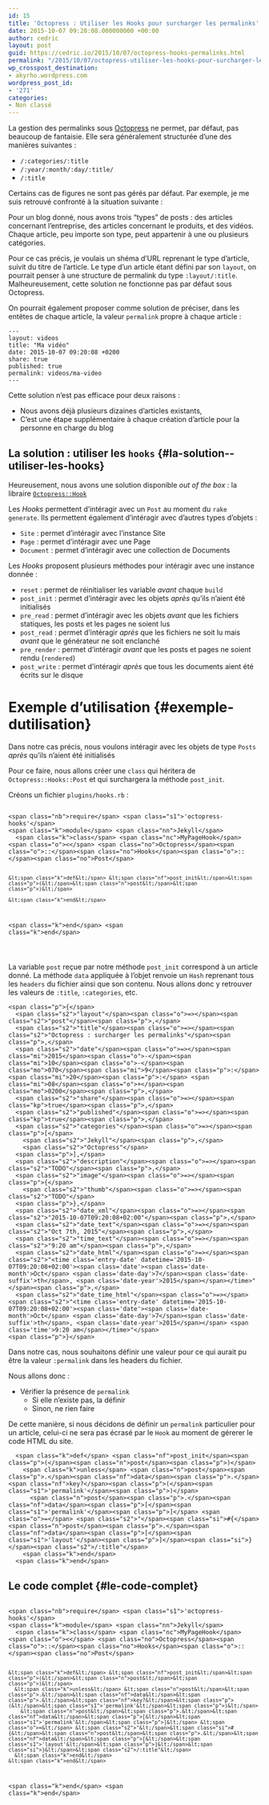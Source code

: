 ```yaml
---
id: 15
title: 'Octopress : Utiliser les Hooks pour surcharger les permalinks'
date: 2015-10-07 09:20:08.000000000 +00:00
author: cedric
layout: post
guid: https://cedric.io/2015/10/07/octopress-hooks-permalinks.html
permalink: "/2015/10/07/octopress-utiliser-les-hooks-pour-surcharger-les-permalinks/"
wp_crosspost_destination:
- akyrho.wordpress.com
wordpress_post_id:
- '271'
categories:
- Non classé
---
```

La gestion des permalinks sous [Octopress](http://octopress.org/) ne permet, par défaut, pas beaucoup de fantaisie. Elle sera généralement structurée d’une des manières suivantes :

  * <code class="highlighter-rouge">/:categories/:title</code>
  * <code class="highlighter-rouge">/:year/:month/:day/:title/</code>
  * <code class="highlighter-rouge">/:title</code>

Certains cas de figures ne sont pas gérés par défaut. Par exemple, je me suis retrouvé confronté à la situation suivante :

Pour un blog donné, nous avons trois “types” de posts : des articles concernant l’entreprise, des articles concernant le produits, et des vidéos. Chaque article, peu importe son type, peut appartenir à une ou plusieurs catégories.

Pour ce cas précis, je voulais un shéma d’URL reprenant le type d’article, suivit du titre de l’article. Le type d’un article étant défini par son <code class="highlighter-rouge">layout</code>, on pourrait penser à une structure de permalink du type <code class="highlighter-rouge">:layout/:title</code>. Malheureusement, cette solution ne fonctionne pas par défaut sous Octopress.

On pourrait également proposer comme solution de préciser, dans les entêtes de chaque article, la valeur <code class="highlighter-rouge">permalink</code> propre à chaque article :

<div class="language-liquid highlighter-rouge">
  <div class="highlight">
    <pre class="highlight"><code>---
layout: videos
title: "Ma vidéo"
date: 2015-10-07 09:20:08 +0200
share: true
published: true
permalink: videos/ma-video
---
</code></pre>
  </div>
</div>

Cette solution n’est pas efficace pour deux raisons :

  * Nous avons déjà plusieurs dizaines d’articles existants,
  * C’est une étape supplémentaire à chaque création d’article pour la personne en charge du blog

## La solution : utiliser les <code class="highlighter-rouge">hooks</code> {#la-solution--utiliser-les-hooks}

Heureusement, nous avons une solution disponible _out of the box_ : la libraire [<code class="highlighter-rouge">Octopress::Hook</code>](https://github.com/octopress/hooks)  
<!-- more -->

  
Les _Hooks_ permettent d’intéragir avec un <code class="highlighter-rouge">Post</code> au moment du <code class="highlighter-rouge">rake generate</code>. Ils permettent également d’intéragir avec d’autres types d’objets :

  * <code class="highlighter-rouge">Site</code> : permet d’intéragir avec l’instance Site
  * <code class="highlighter-rouge">Page</code> : permet d’intéragir avec une Page
  * <code class="highlighter-rouge">Document</code> : permet d’intéragir avec une collection de Documents

Les _Hooks_ proposent plusieurs méthodes pour intéragir avec une instance donnée :

  * <code class="highlighter-rouge">reset</code> : permet de réinitialiser les variable _avant_ chaque <code class="highlighter-rouge">build</code>
  * <code class="highlighter-rouge">post_init</code> : permet d’intéragir avec les objets _après_ qu’ils n’aient été initialisés
  * <code class="highlighter-rouge">pre_read</code> : permet d’intéragir avec les objets _avant_ que les fichiers statiques, les posts et les pages ne soient lus
  * <code class="highlighter-rouge">post_read</code> : permet d’intéragir _après_ que les fichiers ne soit lu mais _avant_ que le générateur ne soit enclanché
  * <code class="highlighter-rouge">pre_render</code> : permet d’intéragir _avant_ que les posts et pages ne soient rendu (<code class="highlighter-rouge">rendered</code>)
  * <code class="highlighter-rouge">post_write</code> : permet d’intéragir _après_ que tous les documents aient été écrits sur le disque

# Exemple d’utilisation {#exemple-dutilisation}

Dans notre cas précis, nous voulons intéragir avec les objets de type <code class="highlighter-rouge">Posts</code> _après_ qu’ils n’aient été initialisés

Pour ce faire, nous allons créer une <code class="highlighter-rouge">class</code> qui héritera de <code class="highlighter-rouge">Octopress::Hooks::Post</code> et qui surchargera la méthode <code class="highlighter-rouge">post_init</code>.

Créons un fichier <code class="highlighter-rouge">plugins/hooks.rb</code> :

<div class="language-ruby highlighter-rouge">
  <div class="highlight">
    <pre class="highlight"><code>
&lt;span class="nb">require&lt;/span> &lt;span class="s1">'octopress-hooks'&lt;/span>
&lt;span class="k">module&lt;/span> &lt;span class="nn">Jekyll&lt;/span>
  &lt;span class="k">class&lt;/span> &lt;span class="nc">MyPageHook&lt;/span> &lt;span class="o">&lt;&lt;/span> &lt;span class="no">Octopress&lt;/span>&lt;span class="o">::&lt;/span>&lt;span class="no">Hooks&lt;/span>&lt;span class="o">::&lt;/span>&lt;span class="no">Post&lt;/span>

    &lt;span class="k">def&lt;/span> &lt;span class="nf">post_init&lt;/span>&lt;span class="p">(&lt;/span>&lt;span class="n">post&lt;/span>&lt;span class="p">)&lt;/span>

    &lt;span class="k">end&lt;/span>

  &lt;span class="k">end&lt;/span>
&lt;span class="k">end&lt;/span>

</code></pre>
  </div>
</div>

La variable <code class="highlighter-rouge">post</code> reçue par notre méthode <code class="highlighter-rouge">post_init</code> correspond à un article donné. La méthode <code class="highlighter-rouge">data</code> appliquée à l’objet renvoie un <code class="highlighter-rouge">Hash</code> reprenant tous les <code class="highlighter-rouge">headers</code> du fichier ainsi que son contenu. Nous allons donc y retrouver les valeurs de <code class="highlighter-rouge">:title</code>, <code class="highlighter-rouge">:categories</code>, etc.

<div class="language-ruby highlighter-rouge">
  <div class="highlight">
    <pre class="highlight"><code>&lt;span class="p">{&lt;/span>
  &lt;span class="s2">"layout"&lt;/span>&lt;span class="o">=>&lt;/span>&lt;span class="s2">"post"&lt;/span>&lt;span class="p">,&lt;/span>
  &lt;span class="s2">"title"&lt;/span>&lt;span class="o">=>&lt;/span>&lt;span class="s2">"Octopress : surcharger les permalinks"&lt;/span>&lt;span class="p">,&lt;/span>
  &lt;span class="s2">"date"&lt;/span>&lt;span class="o">=>&lt;/span>&lt;span class="mi">2015&lt;/span>&lt;span class="o">-&lt;/span>&lt;span class="mi">10&lt;/span>&lt;span class="o">-&lt;/span>&lt;span class="mo">070&lt;/span>&lt;span class="mi">9&lt;/span>&lt;span class="p">:&lt;/span> &lt;span class="mi">20&lt;/span>&lt;span class="p">:&lt;/span> &lt;span class="mi">08&lt;/span>&lt;span class="o">+&lt;/span>&lt;span class="mo">0200&lt;/span>&lt;span class="p">,&lt;/span>
  &lt;span class="s2">"share"&lt;/span>&lt;span class="o">=>&lt;/span>&lt;span class="kp">true&lt;/span>&lt;span class="p">,&lt;/span>
  &lt;span class="s2">"published"&lt;/span>&lt;span class="o">=>&lt;/span>&lt;span class="kp">true&lt;/span>&lt;span class="p">,&lt;/span>
  &lt;span class="s2">"categories"&lt;/span>&lt;span class="o">=>&lt;/span>&lt;span class="p">[&lt;/span>
    &lt;span class="s2">"Jekyll"&lt;/span>&lt;span class="p">,&lt;/span>
    &lt;span class="s2">"Octopress"&lt;/span>
  &lt;span class="p">],&lt;/span>
  &lt;span class="s2">"description"&lt;/span>&lt;span class="o">=>&lt;/span>&lt;span class="s2">"TODO"&lt;/span>&lt;span class="p">,&lt;/span>
  &lt;span class="s2">"image"&lt;/span>&lt;span class="o">=>&lt;/span>&lt;span class="p">{&lt;/span>
    &lt;span class="s2">"thumb"&lt;/span>&lt;span class="o">=>&lt;/span>&lt;span class="s2">"TODO"&lt;/span>
  &lt;span class="p">},&lt;/span>
  &lt;span class="s2">"date_xml"&lt;/span>&lt;span class="o">=>&lt;/span>&lt;span class="s2">"2015-10-07T09:20:08+02:00"&lt;/span>&lt;span class="p">,&lt;/span>
  &lt;span class="s2">"date_text"&lt;/span>&lt;span class="o">=>&lt;/span>&lt;span class="s2">"Oct 7th, 2015"&lt;/span>&lt;span class="p">,&lt;/span>
  &lt;span class="s2">"time_text"&lt;/span>&lt;span class="o">=>&lt;/span>&lt;span class="s2">"9:20 am"&lt;/span>&lt;span class="p">,&lt;/span>
  &lt;span class="s2">"date_html"&lt;/span>&lt;span class="o">=>&lt;/span>&lt;span class="s2">"&lt;time class='entry-date' datetime='2015-10-07T09:20:08+02:00'>&lt;span class='date'>&lt;span class='date-month'>Oct&lt;/span> &lt;span class='date-day'>7&lt;/span>&lt;span class='date-suffix'>th&lt;/span>, &lt;span class='date-year'>2015&lt;/span>&lt;/span>&lt;/time>"&lt;/span>&lt;span class="p">,&lt;/span>
  &lt;span class="s2">"date_time_html"&lt;/span>&lt;span class="o">=>&lt;/span>&lt;span class="s2">"&lt;time class='entry-date' datetime='2015-10-07T09:20:08+02:00'>&lt;span class='date'>&lt;span class='date-month'>Oct&lt;/span> &lt;span class='date-day'>7&lt;/span>&lt;span class='date-suffix'>th&lt;/span>, &lt;span class='date-year'>2015&lt;/span>&lt;/span> &lt;span class='time'>9:20 am&lt;/span>&lt;/time>"&lt;/span>
&lt;span class="p">}&lt;/span>
</code></pre>
  </div>
</div>

Dans notre cas, nous souhaitons définir une valeur pour ce qui aurait pu être la valeur <code class="highlighter-rouge">:permalink</code> dans les headers du fichier.

Nous allons donc :

  * Vérifier la présence de <code class="highlighter-rouge">permalink</code> 
      * Si elle n’existe pas, la définir
      * Sinon, ne rien faire

De cette manière, si nous décidons de définir un <code class="highlighter-rouge">permalink</code> particulier pour un article, celui-ci ne sera pas écrasé par le <code class="highlighter-rouge">Hook</code> au moment de gérerer le code HTML du site.

<div class="language-ruby highlighter-rouge">
  <div class="highlight">
    <pre class="highlight"><code>  &lt;span class="k">def&lt;/span> &lt;span class="nf">post_init&lt;/span>&lt;span class="p">(&lt;/span>&lt;span class="n">post&lt;/span>&lt;span class="p">)&lt;/span>
    &lt;span class="k">unless&lt;/span> &lt;span class="n">post&lt;/span>&lt;span class="p">.&lt;/span>&lt;span class="nf">data&lt;/span>&lt;span class="p">.&lt;/span>&lt;span class="nf">key?&lt;/span>&lt;span class="p">(&lt;/span>&lt;span class="s1">'permalink'&lt;/span>&lt;span class="p">)&lt;/span>
      &lt;span class="n">post&lt;/span>&lt;span class="p">.&lt;/span>&lt;span class="nf">data&lt;/span>&lt;span class="p">[&lt;/span>&lt;span class="s1">'permalink'&lt;/span>&lt;span class="p">]&lt;/span> &lt;span class="o">=&lt;/span> &lt;span class="s2">"&lt;/span>&lt;span class="si">#{&lt;/span>&lt;span class="n">post&lt;/span>&lt;span class="p">.&lt;/span>&lt;span class="nf">data&lt;/span>&lt;span class="p">[&lt;/span>&lt;span class="s1">'layout'&lt;/span>&lt;span class="p">]&lt;/span>&lt;span class="si">}&lt;/span>&lt;span class="s2">/:title"&lt;/span>
    &lt;span class="k">end&lt;/span>
  &lt;span class="k">end&lt;/span>
</code></pre>
  </div>
</div>

## Le code complet {#le-code-complet}

<div class="language-ruby highlighter-rouge">
  <div class="highlight">
    <pre class="highlight"><code>
&lt;span class="nb">require&lt;/span> &lt;span class="s1">'octopress-hooks'&lt;/span>
&lt;span class="k">module&lt;/span> &lt;span class="nn">Jekyll&lt;/span>
  &lt;span class="k">class&lt;/span> &lt;span class="nc">MyPageHook&lt;/span> &lt;span class="o">&lt;&lt;/span> &lt;span class="no">Octopress&lt;/span>&lt;span class="o">::&lt;/span>&lt;span class="no">Hooks&lt;/span>&lt;span class="o">::&lt;/span>&lt;span class="no">Post&lt;/span>

    &lt;span class="k">def&lt;/span> &lt;span class="nf">post_init&lt;/span>&lt;span class="p">(&lt;/span>&lt;span class="n">post&lt;/span>&lt;span class="p">)&lt;/span>
      &lt;span class="k">unless&lt;/span> &lt;span class="n">post&lt;/span>&lt;span class="p">.&lt;/span>&lt;span class="nf">data&lt;/span>&lt;span class="p">.&lt;/span>&lt;span class="nf">key?&lt;/span>&lt;span class="p">(&lt;/span>&lt;span class="s1">'permalink'&lt;/span>&lt;span class="p">)&lt;/span>
        &lt;span class="n">post&lt;/span>&lt;span class="p">.&lt;/span>&lt;span class="nf">data&lt;/span>&lt;span class="p">[&lt;/span>&lt;span class="s1">'permalink'&lt;/span>&lt;span class="p">]&lt;/span> &lt;span class="o">=&lt;/span> &lt;span class="s2">"&lt;/span>&lt;span class="si">#{&lt;/span>&lt;span class="n">post&lt;/span>&lt;span class="p">.&lt;/span>&lt;span class="nf">data&lt;/span>&lt;span class="p">[&lt;/span>&lt;span class="s1">'layout'&lt;/span>&lt;span class="p">]&lt;/span>&lt;span class="si">}&lt;/span>&lt;span class="s2">/:title"&lt;/span>
      &lt;span class="k">end&lt;/span>
    &lt;span class="k">end&lt;/span>

  &lt;span class="k">end&lt;/span>
&lt;span class="k">end&lt;/span>

</code></pre>
  </div>
</div>